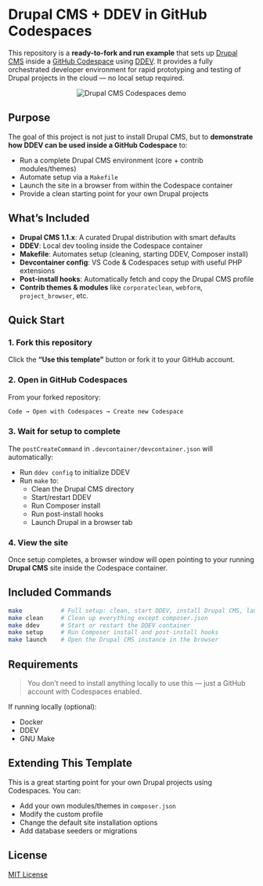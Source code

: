 # Drupal CMS + DDEV in GitHub Codespaces

This repository is a **ready-to-fork and run example** that sets up [Drupal CMS](https://www.drupal.org/project/cms) inside a [GitHub Codespace](https://github.com/features/codespaces) using [DDEV](https://ddev.com/). It provides a fully orchestrated developer environment for rapid prototyping and testing of Drupal projects in the cloud — no local setup required.

<p align="center">
  <img src="https://github.com/user-attachments/assets/89d598fa-dfd3-4316-aa61-3340db01b712" alt="Drupal CMS Codespaces demo" />
</p>

## Purpose

The goal of this project is not just to install Drupal CMS, but to **demonstrate how DDEV can be used inside a GitHub Codespace** to:

- Run a complete Drupal CMS environment (core + contrib modules/themes)
- Automate setup via a `Makefile`
- Launch the site in a browser from within the Codespace container
- Provide a clean starting point for your own Drupal projects

## What’s Included

- **Drupal CMS 1.1.x**: A curated Drupal distribution with smart defaults
- **DDEV**: Local dev tooling inside the Codespace container
- **Makefile**: Automates setup (cleaning, starting DDEV, Composer install)
- **Devcontainer config**: VS Code & Codespaces setup with useful PHP extensions
- **Post-install hooks**: Automatically fetch and copy the Drupal CMS profile
- **Contrib themes & modules** like `corporateclean`, `webform`, `project_browser`, etc.

## Quick Start

### 1. Fork this repository

Click the **“Use this template”** button or fork it to your GitHub account.

### 2. Open in GitHub Codespaces

From your forked repository:

```bash
Code → Open with Codespaces → Create new Codespace
```

### 3. Wait for setup to complete

The `postCreateCommand` in `.devcontainer/devcontainer.json` will automatically:

- Run `ddev config` to initialize DDEV
- Run `make` to:
  - Clean the Drupal CMS directory
  - Start/restart DDEV
  - Run Composer install
  - Run post-install hooks
  - Launch Drupal in a browser tab

### 4. View the site

Once setup completes, a browser window will open pointing to your running **Drupal CMS** site inside the Codespace container.

## Included Commands

```bash
make           # Full setup: clean, start DDEV, install Drupal CMS, launch browser
make clean     # Clean up everything except composer.json
make ddev      # Start or restart the DDEV container
make setup     # Run Composer install and post-install hooks
make launch    # Open the Drupal CMS instance in the browser
```

## Requirements

> You don’t need to install anything locally to use this — just a GitHub account with Codespaces enabled.

If running locally (optional):
- Docker
- DDEV
- GNU Make

## Extending This Template

This is a great starting point for your own Drupal projects using Codespaces. You can:

- Add your own modules/themes in `composer.json`
- Modify the custom profile
- Change the default site installation options
- Add database seeders or migrations

## License

[MIT License](LICENSE)
